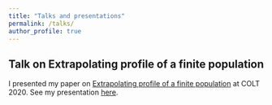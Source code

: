 ```yaml
---
title: "Talks and presentations"
permalink: /talks/
author_profile: true
---
```


Talk on Extrapolating profile of a finite population
-----------------------------------------------------

I presented my paper on [Extrapolating profile of a finite population](https://janasoham.github.io/publication/COLT-urn)
at COLT 2020. See my presentation [here](https://www.youtube.com/watch?v=RtNtFULGRnA&ab_channel=COLT).
